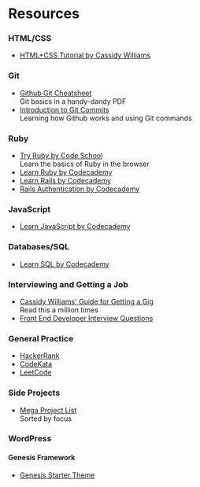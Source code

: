 # Resources

### HTML/CSS
* [HTML+CSS Tutorial by Cassidy Williams](https://github.com/cassidoo/HTML-CSS-Tutorial)  

### Git
* [Github Git Cheatsheet](https://training.github.com/kit/downloads/github-git-cheat-sheet.pdf)  
  Git basics in a handy-dandy PDF 
* [Introduction to Git Commits](https://pcottle.github.io/learnGitBranching/)  
  Learning how Github works and using Git commands 

### Ruby
* [Try Ruby by Code School](http://tryruby.org/levels/1/challenges/0)  
  Learn the basics of Ruby in the browser 
* [Learn Ruby by Codecademy](https://www.codecademy.com/learn/ruby)   
* [Learn Rails by Codecademy](https://www.codecademy.com/learn/learn-rails)   
* [Rails Authentication by Codecademy](https://www.codecademy.com/learn/rails-auth)   

### JavaScript
* [Learn JavaScript by Codecademy](https://www.codecademy.com/learn/javascript)   

### Databases/SQL
* [Learn SQL by Codecademy](https://www.codecademy.com/en/courses/learn-sql/)   

### Interviewing and Getting a Job
* [Cassidy Williams' Guide for Getting a Gig](https://github.com/cassidoo/getting-a-gig)    
  Read this a million times
* [Front End Developer Interview Questions](http://h5bp.github.io/Front-end-Developer-Interview-Questions/)    

### General Practice
* [HackerRank](https://www.hackerrank.com/feed)   
* [CodeKata](http://codekata.com/kata/codekata-intro/)   
* [LeetCode](https://leetcode.com/)   

### Side Projects
* [Mega Project List](https://github.com/karan/Projects)   
  Sorted by focus

### WordPress
#### Genesis Framework
* [Genesis Starter Theme](https://sridharkatakam.com/genesis-starter-child-theme/)   

